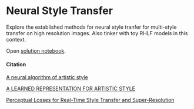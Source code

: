 
# Neural Style Transfer

Explore the established methods for neural style tranfer for multi-style transfer on high resolution images.
Also tinker with toy RHLF models in this context.

Open [solution notebook](https://github.com/willtryagain/Neural-Style-Transfer/blob/main/solution.ipynb).

#### Citation

[A neural algorithm of artistic style](https://arxiv.org/pdf/1508.06576.pdf)

[A LEARNED REPRESENTATION FOR ARTISTIC STYLE](https://arxiv.org/pdf/1610.07629.pdf)

[Perceptual Losses for Real-Time Style Transfer and Super-Resolution](https://arxiv.org/pdf/1603.08155.pdf)
